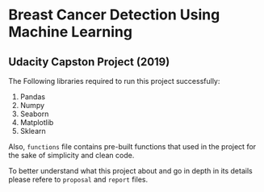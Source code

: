 # Breast Cancer Detection Using Machine Learning
## Udacity Capston Project (2019)

The Following libraries required to run this project successfully:
1. Pandas
2. Numpy
3. Seaborn
4. Matplotlib
5. Sklearn

Also, `functions` file contains pre-built functions that used in the project for the sake of simplicity and clean code.

To better understand what this project about and go in depth in its details please refere to `proposal` and `report` files.
